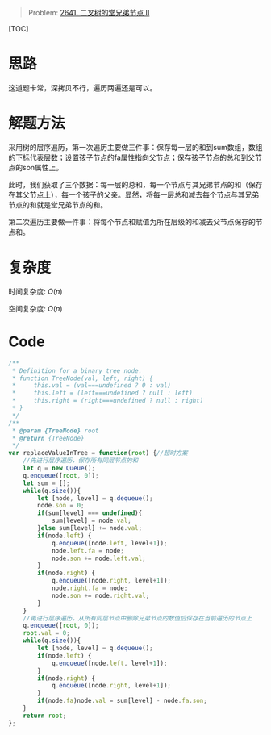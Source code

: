 
> Problem: [2641. 二叉树的堂兄弟节点 II](https://leetcode.cn/problems/cousins-in-binary-tree-ii/description/)

[TOC]

# 思路

这道题卡常，深拷贝不行，遍历两遍还是可以。

# 解题方法

采用树的层序遍历，第一次遍历主要做三件事：保存每一层的和到sum数组，数组的下标代表层数；设置孩子节点的fa属性指向父节点；保存孩子节点的总和到父节点的son属性上。

此时，我们获取了三个数据：每一层的总和，每一个节点与其兄弟节点的和（保存在其父节点上），每一个孩子的父亲。显然，将每一层总和减去每个节点与其兄弟节点的和就是堂兄弟节点的和。

第二次遍历主要做一件事：将每个节点和赋值为所在层级的和减去父节点保存的节点和。

# 复杂度

时间复杂度:
$O(n)$

空间复杂度:
$O(n)$



# Code
```JavaScript []
/**
 * Definition for a binary tree node.
 * function TreeNode(val, left, right) {
 *     this.val = (val===undefined ? 0 : val)
 *     this.left = (left===undefined ? null : left)
 *     this.right = (right===undefined ? null : right)
 * }
 */
/**
 * @param {TreeNode} root
 * @return {TreeNode}
 */
var replaceValueInTree = function(root) {//超时方案
    //先进行层序遍历，保存所有同层节点的和
    let q = new Queue();
    q.enqueue([root, 0]);
    let sum = [];
    while(q.size()){
        let [node, level] = q.dequeue();
        node.son = 0;
        if(sum[level] === undefined){
            sum[level] = node.val;
        }else sum[level] += node.val;
        if(node.left) {
            q.enqueue([node.left, level+1]);
            node.left.fa = node;
            node.son += node.left.val;
        }
        if(node.right) {
            q.enqueue([node.right, level+1]);
            node.right.fa = node;
            node.son += node.right.val;
        }
    }
    //再进行层序遍历，从所有同层节点中删除兄弟节点的数值后保存在当前遍历的节点上
    q.enqueue([root, 0]);
    root.val = 0;
    while(q.size()){
        let [node, level] = q.dequeue();
        if(node.left) {
            q.enqueue([node.left, level+1]);
        }
        if(node.right) {
            q.enqueue([node.right, level+1]);
        }
        if(node.fa)node.val = sum[level] - node.fa.son;
    }
    return root;
};
```
  

